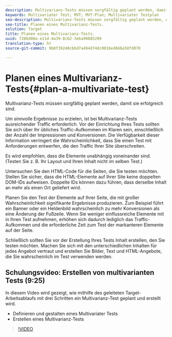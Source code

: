 ```yaml
---
description: Multivarianz-Tests müssen sorgfältig geplant werden, damit sie erfolgreich sind.
keywords: Multivariater Test; MVT; MVT-Plan; Multivariater Testplan
seo-description: Multivarianz-Tests müssen sorgfältig geplant werden, damit sie erfolgreich sind.
seo-title: Planen eines Multivarianz-Tests.
solution: Target
title: Planen eines Multivarianz-Tests.
uuid: f286d08a-e11d-4a39-8c62-3eba99885299
translation-type: ht
source-git-commit: 9b8f39240cbbd7a494d74dc0016ed666a58fd870

---
```



# Planen eines Multivarianz-Tests{#plan-a-multivariate-test}

Multivarianz-Tests müssen sorgfältig geplant werden, damit sie erfolgreich sind.

Um sinnvolle Ergebnisse zu erzielen, ist bei Multivarianz-Tests ausreichender Traffic erforderlich. Vor der Einrichtung Ihres Tests sollten Sie sich über Ihr übliches Traffic-Aufkommen im Klaren sein, einschließlich der Anzahl der Impressionen und Konversionen. Die Verfügbarkeit dieser Information verringert die Wahrscheinlichkeit, dass Sie einen Test mit Anforderungen entwerfen, die den Traffic Ihrer Site überschreiten.

Es wird empfohlen, dass die Elemente unabhängig voneinander sind. (Testen Sie z. B. Ihr Layout und Ihren Inhalt nicht im selben Test.)

Untersuchen Sie den HTML-Code für die Seiten, die Sie testen möchten. Stellen Sie sicher, dass die HTML-Elemente auf Ihrer Site keine doppelten DOM-IDs aufweisen. Doppelte IDs können dazu führen, dass derselbe Inhalt an mehr als einen Ort geliefert wird.

Planen Sie den Test der Elemente auf Ihrer Seite, die mit großer Wahrscheinlichkeit signifikante Ergebnisse produzieren. Zum Beispiel führt ein Banner oder ein Heldenbild wahrscheinlich zu mehr Konversionen als eine Änderung der Fußzeile. Wenn Sie weniger einflussreiche Elemente mit in Ihren Test aufnehmen, erhöhen sich dadurch lediglich das Traffic-Aufkommen und die erforderliche Zeit zum Test der markanteren Elemente auf der Seite.

Schließlich sollten Sie vor der Erstellung Ihres Tests Inhalt erstellen, den Sie testen möchten. Machen Sie sich mit den unterschiedlichen Inhalten für jedes Angebot vertraut und erstellen Sie Bilder, Text und HTML-Angebote, die Sie wahrscheinlich im Test verwenden werden.

## Schulungsvideo: Erstellen von multivarianten Tests (9:25)

In diesem Video wird gezeigt, wie mithilfe des geleiteten Target-Arbeitsablaufs mit drei Schritten ein Multivarianz-Test geplant und erstellt wird.

* Definieren und gestalten eines Multivariater Tests
* Erstellen eines Multivarianz-Tests

>[!VIDEO](https://video.tv.adobe.com/v/17395)